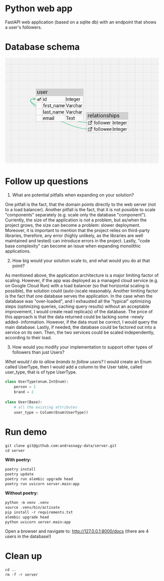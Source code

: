 # Python web app
FastAPI web application (based on a sqlite db) with an endpoint that shows a user's followers.

# Database schema
![image](docs/images/demo-database.png)

# Follow up questions
1. What are potential pitfalls when expanding on your solution?

One pitfall is the fact, that the domain points directly to the web server (not to a load balancer). Another pitfall is the fact, that it is not possible to scale "components" separately (e.g. scale only the database "component"). Currently, the size of the application is not a problem, but as/when the project grows, the size can become a problem: slower deployment. Moreover, it is important to mention that the project relies on third-party libraries, therefore, any error (highly unlikely, as the libraries are well maintained and tested) can introduce errors in the project. Lastly, "code base complexity" can become an issue when expanding monolithic applications.

2. How big would your solution scale to, and what would you do at that point?

As mentioned above, the application architecture is a major limiting factor of scaling. However, if the app was deployed as a managed cloud service (e.g. on Google Cloud Run) with a load balancer (so that horizontal scaling is possible), the solution could (auto-)scale reasonably. Another limiting factor is the fact that one database serves the application. In the case when the database was "over-loaded", and I exhausted all the "typical" optimizing steps (optimizing queries, caching query results) without an acceptable improvement, I would create read replica(s) of the database. The price of this approach is that the data returned could be lacking some -newly added- information. However, if the data must be correct, I would query the main database.
Lastly, if needed, the database could be factored out into a service on its own. Then, the two services could be scaled independently, according to their load.

3. How would you modify your implementation to support other types of followers than just Users?

*What would I do to allow brands to follow users?* I would create an Enum called UserType, then I would add a column to the User table, called user_type, that is of type UserType.
```python
class UserType(enum.IntEnum):
    person = 1
    brand = 2

class User(Base):
    # all the existing attributes
    user_type = Column(Enum(UserType))
```


# Run demo
```console
git clone git@github.com:andrasnagy-data/server.git
cd server
```

**With poetry:**
```console
poetry install
poetry update
poetry run alembic upgrade head
poetry run uvicorn server.main:app
```

**Without poetry:**
```console
python -m venv .venv
source .venv/bin/activate
pip install -r requirements.txt
alembic upgrade head
python uvicorn server.main:app
```

Open a browser and navigate to: http://127.0.0.1:8000/docs (there are 4 users in the database!)

# Clean up
```console
cd ..
rm -f -r server
```
